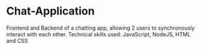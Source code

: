 # Chat-Application
Frontend and Backend of a chatting app, allowing 2 users to synchronously interact with each other.
Technical skills used: JavaScript, NodeJS, HTML and CSS
